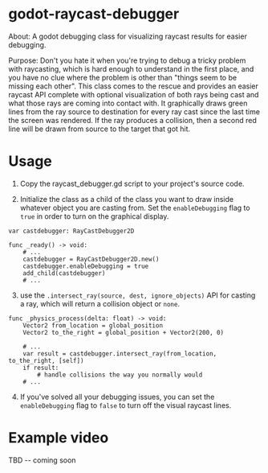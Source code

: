 # godot-raycast-debugger

About: A godot debugging class for visualizing raycast results for easier debugging.

Purpose: Don't you hate it when you're trying to debug a tricky problem with raycasting,
which is hard enough to understand in the first place, and you have no clue where the
problem is other than "things seem to be missing each other".  This class comes to the
rescue and provides an easier raycast API complete with optional visualization of both
rays being cast and what those rays are coming into contact with.  It graphically 
draws green lines from the ray source to destination for every ray cast since the 
last time the screen was rendered.  If the ray produces a collision, then a second
red line will be drawn from source to the target that got hit.

# Usage

1. Copy the raycast_debugger.gd script to your project's source code.

2. Initialize the class as a child of the class you want to draw
   inside whatever object you are casting from.  Set the
   `enableDebugging` flag to `true` in order to turn on the graphical display.

``` gdscript
var castdebugger: RayCastDebugger2D

func _ready() -> void:
    # ...
	castdebugger = RayCastDebugger2D.new()
	castdebugger.enableDebugging = true
	add_child(castdebugger)
    # ...

```

3. use the `.intersect_ray(source, dest, ignore_objects)` API for casting a ray,
which will return a collision object or `none`.

``` gdscript
func _physics_process(delta: float) -> void:
    Vector2 from_location = global_position
    Vector2 to_the_right = global_position + Vector2(200, 0)

    # ...
    var result = castdebugger.intersect_ray(from_location, to_the_right, [self])
    if result:
        # handle collisions the way you normally would
    # ...
```

4. If you've solved all your debugging issues, you can set the
`enableDebugging` flag to `false` to turn off the visual raycast lines.

# Example video

TBD -- coming soon
